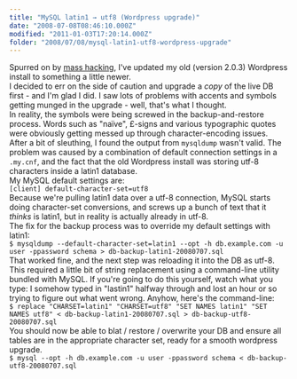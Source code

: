 ```yaml
---
title: "MySQL latin1 → utf8 (Wordpress upgrade)"
date: "2008-07-08T08:46:10.000Z"
modified: "2011-01-03T17:20:14.000Z"
folder: "2008/07/08/mysql-latin1-utf8-wordpress-upgrade"
---
```


Spurred on by [mass hacking](http://www.techcrunch.com/2008/06/11/my-blog-was-hacked-is-yours-next-huge-wordpress-security-issues/), I've updated my old (version 2.0.3) Wordpress install to something a little newer.  
I decided to err on the side of caution and upgrade a _copy_ of the live DB first - and I'm glad I did. I saw lots of problems with accents and symbols getting munged in the upgrade - well, that's what I thought.  
In reality, the symbols were being screwed in the backup-and-restore process. Words such as "naïve", £-signs and various typographic quotes were obviously getting messed up through character-encoding issues.  
After a bit of sleuthing, I found the output from `mysqldump` wasn't valid. The problem was caused by a combination of default connection settings in a `.my.cnf`, and the fact that the old Wordpress install was storing utf-8 characters inside a latin1 database.  
My MySQL default settings are:  
`[client] default-character-set=utf8`  
Because we're pulling latin1 data over a utf-8 connection, MySQL starts doing character-set conversions, and screws up a bunch of text that it _thinks_ is latin1, but in reality is actually already in utf-8.  
The fix for the backup process was to override my default settings with latin1:  
`$ mysqldump --default-character-set=latin1 --opt -h db.example.com -u user -ppassword schema > db-backup-latin1-20080707.sql`  
That worked fine, and the next step was reloading it into the DB as utf-8. This required a little bit of string replacement using a command-line utility bundled with MySQL. If you're going to do this yourself, watch what you type: I somehow typed in "lastin1" halfway through and lost an hour or so trying to figure out what went wrong. Anyhow, here's the command-line:  
`$ replace "CHARSET=latin1" "CHARSET=utf8" "SET NAMES latin1" "SET NAMES utf8" < db-backup-latin1-20080707.sql > db-backup-utf8-20080707.sql`  
You should now be able to blat / restore / overwrite your DB and ensure all tables are in the appropriate character set, ready for a smooth wordpress upgrade.  
`$ mysql --opt -h db.example.com -u user -ppassword schema < db-backup-utf8-20080707.sql`
